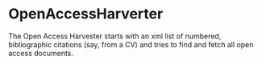 # OpenAccessHarverter
The Open Access Harvester starts with an xml list of numbered, bibliographic citations (say, from a CV) and tries to find and fetch all open access documents. 
